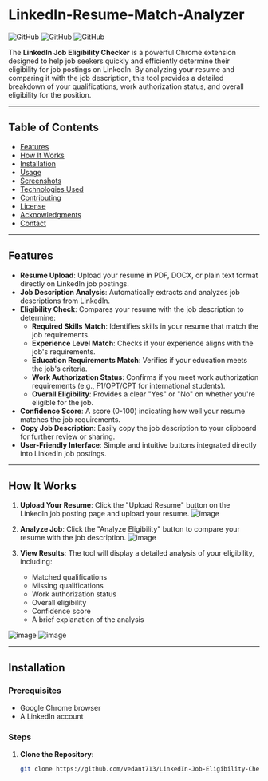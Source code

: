 # LinkedIn-Resume-Match-Analyzer

![GitHub](https://img.shields.io/badge/license-MIT-blue)
![GitHub](https://img.shields.io/badge/version-1.0-green)
![GitHub](https://img.shields.io/badge/contributions-welcome-brightgreen)

The **LinkedIn Job Eligibility Checker** is a powerful Chrome extension designed to help job seekers quickly and efficiently determine their eligibility for job postings on LinkedIn. By analyzing your resume and comparing it with the job description, this tool provides a detailed breakdown of your qualifications, work authorization status, and overall eligibility for the position.

---

## Table of Contents

- [Features](#features)
- [How It Works](#how-it-works)
- [Installation](#installation)
- [Usage](#usage)
- [Screenshots](#screenshots)
- [Technologies Used](#technologies-used)
- [Contributing](#contributing)
- [License](#license)
- [Acknowledgments](#acknowledgments)
- [Contact](#contact)

---

## Features

- **Resume Upload**: Upload your resume in PDF, DOCX, or plain text format directly on LinkedIn job postings.
- **Job Description Analysis**: Automatically extracts and analyzes job descriptions from LinkedIn.
- **Eligibility Check**: Compares your resume with the job description to determine:
  - **Required Skills Match**: Identifies skills in your resume that match the job requirements.
  - **Experience Level Match**: Checks if your experience aligns with the job's requirements.
  - **Education Requirements Match**: Verifies if your education meets the job's criteria.
  - **Work Authorization Status**: Confirms if you meet work authorization requirements (e.g., F1/OPT/CPT for international students).
  - **Overall Eligibility**: Provides a clear "Yes" or "No" on whether you're eligible for the job.
- **Confidence Score**: A score (0-100) indicating how well your resume matches the job requirements.
- **Copy Job Description**: Easily copy the job description to your clipboard for further review or sharing.
- **User-Friendly Interface**: Simple and intuitive buttons integrated directly into LinkedIn job postings.

---

## How It Works

1. **Upload Your Resume**: Click the "Upload Resume" button on the LinkedIn job posting page and upload your resume.
![image](https://github.com/user-attachments/assets/282965c0-350d-454a-a90e-ba8ca5b4378f)

2. **Analyze Job**: Click the "Analyze Eligibility" button to compare your resume with the job description.
![image](https://github.com/user-attachments/assets/353b0340-c519-493c-bd9c-ffe285496372)

3. **View Results**: The tool will display a detailed analysis of your eligibility, including:
   - Matched qualifications
   - Missing qualifications
   - Work authorization status
   - Overall eligibility
   - Confidence score
   - A brief explanation of the analysis

![image](https://github.com/user-attachments/assets/84baf535-9293-47bd-be15-92762253286b)
![image](https://github.com/user-attachments/assets/2d821fa5-5c3f-40fe-8683-34dc4fbab370)


---

## Installation

### Prerequisites

- Google Chrome browser
- A LinkedIn account

### Steps

1. **Clone the Repository**:
   ```bash
   git clone https://github.com/vedant713/LinkedIn-Job-Eligibility-Checker.git

